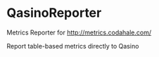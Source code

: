 # QasinoReporter

Metrics Reporter for http://metrics.codahale.com/

Report table-based metrics directly to Qasino


